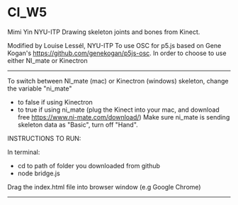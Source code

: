 # CI_W5

Mimi Yin NYU-ITP
Drawing skeleton joints and bones from Kinect.

Modified by Louise Lessél, NYU-ITP
To use OSC for p5.js based on Gene Kogan's https://github.com/genekogan/p5js-osc.
In order to choose to use either NI_mate or Kinectron

---------------------------

To switch between NI_mate (mac) or Kinectron (windows) skeleton,
change the variable "ni_mate"
- to false if using Kinectron
- to true if using ni_mate (plug the Kinect into your mac, and download free https://www.ni-mate.com/download/)
Make sure ni_mate is sending skeleton data as "Basic", turn off "Hand".


INSTRUCTIONS TO RUN:

In terminal:
- cd to path of folder you downloaded from github
- node bridge.js

Drag the index.html file into browser window (e.g Google Chrome)

---------------------------
